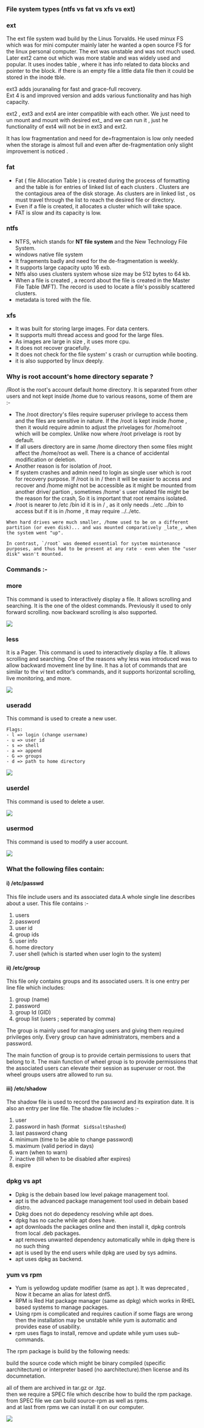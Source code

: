 

### File system types (ntfs vs fat  vs xfs vs ext)



### ext
The ext file system wad build by the Linus Torvalds. He used minux FS which was for mini computer mainly later he wanted a open source FS for the linux personal computer. The ext  was unstable and was not much used.
Later ext2 came out which was more stable and was widely used and popular. It uses  inodes table , where it has info related to data blocks and pointer to the block.
if there is an empty file a little data file then it could be stored in the inode tble.


ext3 adds  jouranaling for fast and grace-full recovery.  
Ext 4  is and improved version and adds various functionality and has high capacity.

ext2 , ext3 and ext4 are inter compatible with each other. We just need to un mount and mount with desired ext_ and we can run it , just he functionality of ext4 will not be in ext3 and ext2.

It has low  fragmentation and need for de=fragmentaion is low only needed when the storage is almost full and even after de-fragmentation only slight improvement is noticed .


### fat
- Fat ( file Allocation Table ) is created during the process of formatting and the table is for entries of linked list  of each clusters . Clusters are the contagious area of the disk storage. As clusters are in linked list , os must travel through the list to reach the desired file or directory.
- Even if a file is created, it allocates a cluster which will take space.
- FAT is slow and its capacity is low.


### ntfs
- NTFS, which stands for **NT file system** and the New Technology File System.
- windows native file system
- It fragements badly and need for the de-fragmentation is weekly.
- It supports large capacity upto 16 exb.
- Ntfs also uses clusters system whose size may be 512 bytes to 64 kb.
- When a file is created , a record about the file is created in the Master File Table (MFT). The record is used to locate a file's possibly scattered clusters.
- metadata is tored with the file.

### xfs
- It was built for storing large images. For data centers.
- It supports multi thread access and good for the large files.
- As images are large in size , it uses more cpu.
- It does not recover gracefully.
- It does not check for the file system' s crash or curruption while booting. 
- it is also supported by linux deeply.






### Why is root account's home directory separate ?

/Root is the root's account default home directory. It is separated  from other users and not kept inside /home due to various reasons, some of them are :-

- The /root directory's files require superuser privilege to access them and the files are sensitive in nature. If the /root is kept inside /home , then it would require admin to adjust the privelages for /home/root which will be complex. Unlike now where /root privelage is root by default.
- If all users directory are in same /home directory then some files might affect the /home/root as well. There is a chance of accidental modification or deletion.
- Another reason is for isolation of /root. 
- If system crashes and admin need to login as single user which is root  for recovery purpose. If /root is in / then it will be easier to access and recover and /home might not be accessible as it might be mounted from another drive/ partion , sometimes /home' s user related file might be the reason for the crash, So it is important that root remains isolated.
- /root is nearer to /etc /bin id it is in / , as it only needs ../etc ../bin to access but if it is in /home , it may require ../../etc.



```
When hard drives were much smaller, /home used to be on a different partition (or even disk)... and was mounted comparatively _late_, when the system went "up".

In contrast, `/root` was deemed essential for system maintenance purposes, and thus had to be present at any rate - even when the "user disk" wasn't mounted.

```


### Commands :- 


### more
This command is used to interactively display a file. It allows scrolling and searching. It is the one of the oldest commands. Previously it used to only forward scrolling. now backward scrolling is also supported.

![](Images/d4-more.png)

### less
It is a Pager.
This command is used to interactively display a file. It allows scrolling and searching. One of the reasons why less was introduced was to allow backward movement line by line. It has a lot of commands that are similar to the _vi_ text editor’s commands, and it supports horizontal scrolling, live monitoring, and more.

![](Images/d4-less.png)
### useradd
This command is used to create a new user.
```
Flags:
- l => login (change username)
- u => user id
- s => shell
- a => append
- G => groups
- d => path to home directory

```

![](Images/d4-useradd.png)

### userdel 
This command is used to delete a user.

![](Images/d4-userdel.png)


### usermod
This command is used to modify a user account.

![](Images/d4-usermod.png)

### What the following files contain:
  
   
#### i) /etc/passwd

This file include users and its associated data.A whole single line describes about a user. This file contains :-
1. users
2. password
3. user id
4. group ids
5. user info
6. home directory
7. user shell (which is started when user login to the system)

#### ii) /etc/group
This file only contains groups and its associated users. It is one entry per line file which includes:
1. group (name)
2. password
3. group Id (GID)
4. group list (users ; seperated by comma)

The group is mainly used for managing users and giving them required privileges only. Every group can have administrators, members and a password.

The main function of group is to provide certain permissions to users that belong to it.
The main function of wheel group is to provide permissions that the associated users can elevate their session as superuser or root. the wheel groups users atre allowed to run su.


#### iii) /etc/shadow

The shadow file is used to record the password and its expiration date.
It is also an entry per line file. The shadow file includes :-
1. user
2. password in hash (format ` $id$salt$hashed`)
3. last password chang
4. minimum  (time to be able to change password)
5. maximum (valid period in days)
6. warn (when to warn)
7. inactive (till when to be disabled after expires)
8. expire



### dpkg vs apt

- Dpkg is the debain based low level pakage management tool.
- apt is the advanced package management tool used in debain based distro.
- Dpkg does not do depedency resolving while apt does.
- dpkg has no cache while apt does have.
- apt downloads the packages online and then install it, dpkg controls from local .deb packages.
- apt removes unwanted dependency automatically while in dpkg there is no such thing
- apt is used by the end users while dpkg are used by sys admins.
- apt uses dpkg as backend.







### yum vs rpm

- Yum is yellowdog update modifier (same as apt ). It was deprecated , Now it became an alias for latest dnf5.
- RPM is Red Hat package manager (same as dpkg) which works in RHEL based systems to manage packages.
- Using rpm is complicated and requires caution if some flags are wrong then the installation may be unstable while yum is automatic and provides ease of usability.
- rpm uses flags to install, remove and update while yum uses sub-commands.

The rpm package is build by the following needs: 

build the source code which might be binary compiled (specific aarchitecture) or interpreter based (no aarchitecture).then license and its documnetation.  
  
all of them are archived in tar.gz or .tgz.  
then we require a SPEC file which describe how to build the rpm package.  
from SPEC file we can build source-rpm as well as rpms.  
and at last from rpms we can install it on our computer.

![](Images/d4-rpm.png)